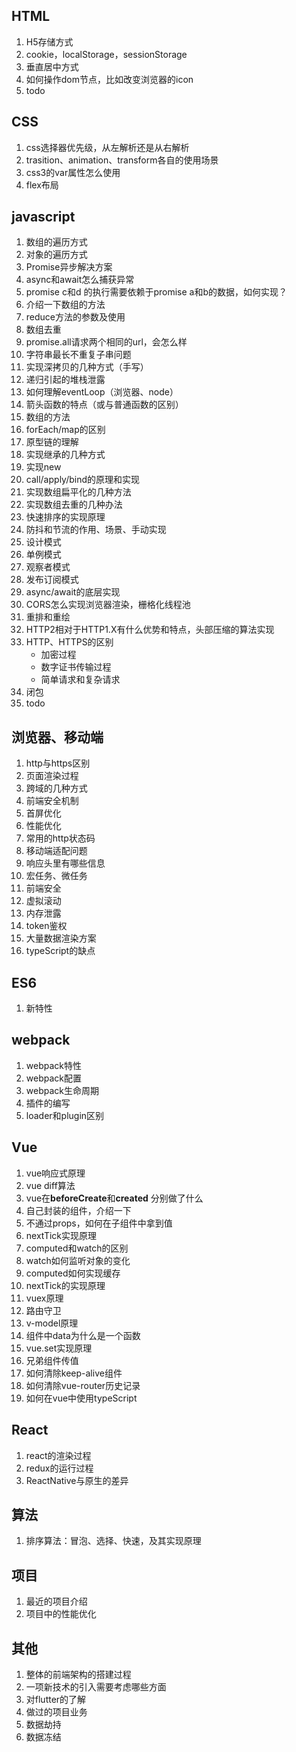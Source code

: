 ## HTML
1. H5存储方式
2. cookie，localStorage，sessionStorage
3. 垂直居中方式
4. 如何操作dom节点，比如改变浏览器的icon
5. todo

## CSS
1. css选择器优先级，从左解析还是从右解析
2. trasition、animation、transform各自的使用场景
3. css3的var属性怎么使用
4. flex布局

## javascript
1. 数组的遍历方式
2. 对象的遍历方式
3. Promise异步解决方案
4. async和await怎么捕获异常
5. promise c和d 的执行需要依赖于promise a和b的数据，如何实现？
6. 介绍一下数组的方法
7. reduce方法的参数及使用
8. 数组去重
9. promise.all请求两个相同的url，会怎么样
10. 字符串最长不重复子串问题
11. 实现深拷贝的几种方式（手写）
12. 递归引起的堆栈泄露
13. 如何理解eventLoop（浏览器、node）
14. 箭头函数的特点（或与普通函数的区别）
15. 数组的方法
16. forEach/map的区别
17. 原型链的理解
18. 实现继承的几种方式
19. 实现new
20. call/apply/bind的原理和实现
21. 实现数组扁平化的几种方法
22. 实现数组去重的几种办法
23. 快速排序的实现原理
24. 防抖和节流的作用、场景、手动实现
25. 设计模式
26. 单例模式
27. 观察者模式
28. 发布订阅模式
29. async/await的底层实现
30. CORS怎么实现浏览器渲染，栅格化线程池
31. 重排和重绘
32. HTTP2相对于HTTP1.X有什么优势和特点，头部压缩的算法实现
33. HTTP、HTTPS的区别
    - 加密过程
    - 数字证书传输过程
    - 简单请求和复杂请求
34. 闭包
35. todo

## 浏览器、移动端
1. http与https区别
2. 页面渲染过程
3. 跨域的几种方式
4. 前端安全机制
5. 首屏优化
6. 性能优化
7. 常用的http状态码
8. 移动端适配问题
9. 响应头里有哪些信息
10. 宏任务、微任务
11. 前端安全
12. 虚拟滚动
13. 内存泄露
14. token鉴权
15. 大量数据渲染方案
16. typeScript的缺点

## ES6
1. 新特性


## webpack
1. webpack特性
2. webpack配置
2. webpack生命周期
3. 插件的编写
4. loader和plugin区别

## Vue
1. vue响应式原理
2. vue diff算法
3. vue在**beforeCreate**和**created** 分别做了什么
4. 自己封装的组件，介绍一下
5. 不通过props，如何在子组件中拿到值
6. nextTick实现原理
7. computed和watch的区别
8. watch如何监听对象的变化
9. computed如何实现缓存
10. nextTick的实现原理
11. vuex原理
12. 路由守卫
13. v-model原理
14. 组件中data为什么是一个函数
15. vue.set实现原理
16. 兄弟组件传值
17. 如何清除keep-alive组件
18. 如何清除vue-router历史记录
19. 如何在vue中使用typeScript

## React
1. react的渲染过程
2. redux的运行过程
3. ReactNative与原生的差异

## 算法
1. 排序算法：冒泡、选择、快速，及其实现原理

## 项目
1. 最近的项目介绍
2. 项目中的性能优化

## 其他
1. 整体的前端架构的搭建过程
2. 一项新技术的引入需要考虑哪些方面
3. 对flutter的了解
4. 做过的项目业务
5. 数据劫持
6. 数据冻结



